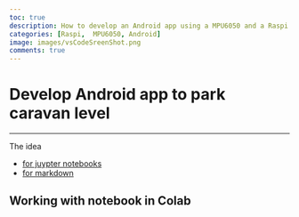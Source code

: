 ```yaml
---
toc: true
description: How to develop an Android app using a MPU6050 and a Raspi to help parking a caravan level
categories: [Raspi,  MPU6050, Android]
image: images/vsCodeSreenShot.png
comments: true
---
```

# Develop Android app to park caravan level


--- 
The idea

- [for juypter notebooks ](https://github.com/fastai/fastpages#writing-blog-posts-with-jupyter)
- [for markdown](https://github.com/fastai/fastpages#writing-blog-posts-with-jupyter)

## Working with notebook in Colab
